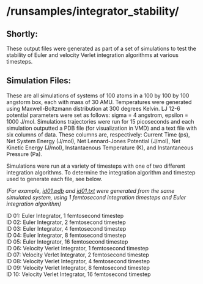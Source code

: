 # /runsamples/integrator_stability/

## Shortly:
These output files were generated as part of a set of simulations to test the stability of Euler and velocity Verlet integration algorithms at various timesteps. 

## Simulation Files:
These are all simulations of systems of 100 atoms in a 100 by 100 by 100 angstorm box, each with mass of 30 AMU. Temperatures were generated using Maxwell-Boltzmann distribution at 300 degrees Kelvin. LJ 12-6 potential parameters were set as follows: sigma = 4 angstrom, epsilon = 1000 J/mol. Simulations trajectories were run for 15 picoseconds and each simulation outputted a PDB file (for visualization in VMD) and a text file with six columns of data. These columns are, respectively: Current Time (ps), Net System Energy (J/mol), Net Lennard-Jones Potential (J/mol), Net Kinetic Energy (J/mol), Instantaenous Temperature (K), and Instantaneous Pressure (Pa). 

Simulations were run at a variety of timesteps with one of two different integration algorithms. To determine the integration algorithm and timestep used to generate each file, see below.

*(For example, [id01.pdb](https://github.com/nAmnesiac/py_basicMD/blob/main/runsamples/integrator_stability/id01.pdb) and [id01.txt](https://github.com/nAmnesiac/py_basicMD/blob/main/runsamples/integrator_stability/id01.txt) were generated from the same simulated system, using 1 femtosecond integration timesteps and Euler integration algorithm)*

ID 01: Euler Integrator, 1 femtosecond timestep<br/>
ID 02: Euler Integrator, 2 femtosecond timestep<br/>
ID 03: Euler Integrator, 4 femtosecond timestep<br/>
ID 04: Euler Integrator, 8 femtosecond timestep<br/>
ID 05: Euler Integrator, 16 femtosecond timestep<br/>
ID 06: Velocity Verlet Integrator, 1 femtosecond timestep<br/>
ID 07: Velocity Verlet Integrator, 2 femtosecond timestep<br/>
ID 08: Velocity Verlet Integrator, 4 femtosecond timestep<br/>
ID 09: Velocity Verlet Integrator, 8 femtosecond timestep<br/>
ID 10: Velocity Verlet Integrator, 16 femtosecond timestep<br/>
